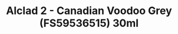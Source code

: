 ---
layout: product
title: "Alclad 2 - Canadian Voodoo Grey (FS59536515) 30ml"
price: "TBA" 
desc: "Metalizer boja"
img_path: "/assets/img/ALCE901.webp"
brand: "N/A"
available: false
special_offer: false
new: false
soon: false
cat: "040000"
subcat: "040300"
subsubcat: "0N/A"
sifra: "ALCE901"
popular: false
spec: false
---